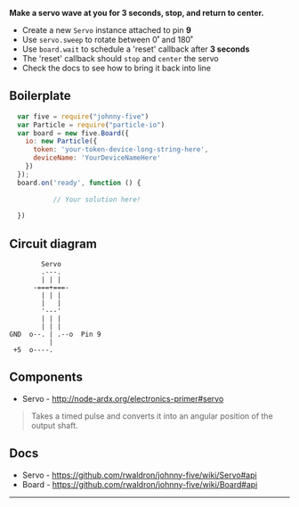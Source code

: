 __Make a servo wave at you for 3 seconds, stop, and return to center.__

- Create a new `Servo` instance attached to pin **9**
- Use `servo.sweep` to rotate between 0˚ and 180˚
- Use `board.wait` to schedule a 'reset' callback after **3 seconds**
- The 'reset' callback should `stop` and `center` the servo
- Check the docs to see how to bring it back into line

## Boilerplate

```js
  var five = require("johnny-five")
  var Particle = require("particle-io")
  var board = new five.Board({
    io: new Particle({
      token: 'your-token-device-long-string-here',
      deviceName: 'YourDeviceNameHere'
    })
  });
  board.on('ready', function () {
  
           // Your solution here!
  
  })
```

## Circuit diagram

```
        Servo
        .---.
        | | |
      -===+===-
        | | |
        |   |
        '---'
        | | |
        | | |
GND  o--. | .--o  Pin 9
          |
 +5  o----.

```

## Components

- Servo - http://node-ardx.org/electronics-primer#servo

> Takes a timed pulse and converts it into an angular position of the output shaft.

## Docs

- Servo - https://github.com/rwaldron/johnny-five/wiki/Servo#api
- Board - https://github.com/rwaldron/johnny-five/wiki/Board#api

---

